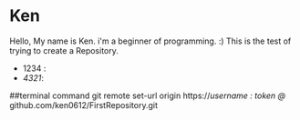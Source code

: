 # Ken
Hello, My name is Ken.
i'm a beginner of programming. :)
This is the test of trying to create a Repository.
* 1234 :  
* _4321_:  


##terminal command
git remote set-url origin https://*username* *:* *token* *@* github.com/ken0612/FirstRepository.git

